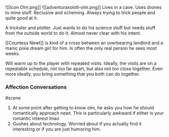 ![[Icon Olm.png]]
![[adventuraxolotl-olm.png]]
Lives in a cave. Uses drones to mine stuff. Reclusive and scheming. Always trying to trick people and quite good at it.

A trickster and plotter. Just wants to do his science stuff but needs stuff from the outside world to do it. Almost never clear with his intent.

[[Countess Newt]] is kind of a cross between an overbearing landlord and a manic pixie dream girl for him. Is often the only real person he sees most weeks.

Will warm up to the player with repeated visits. Ideally, the visits are on a repeatable schedule, not too far apart, but also not too close together. Even more ideally, you bring something that you both can do together.
### Affection Conversations
#scene 
1. At some point after getting to know olm, he asks you how he should romantically approach newt. This is particularly awkward if either is your romantic interest lmao
2. Gushes about technology. Worried about if you actually find it interesting or if you are just humoring him.